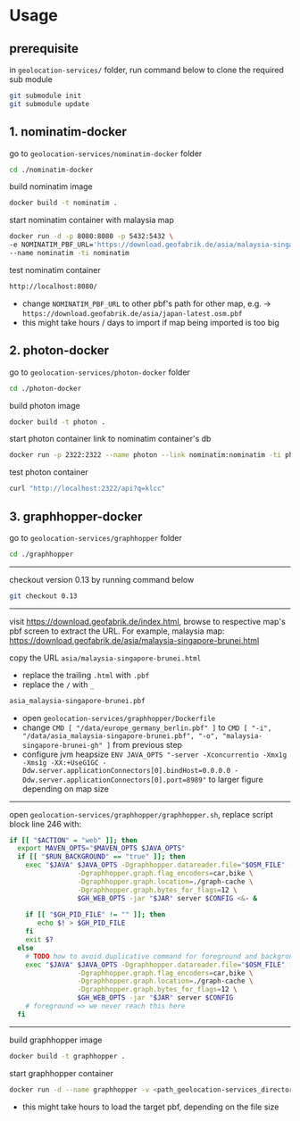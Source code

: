 # Usage

## prerequisite
in `geolocation-services/` folder, run command below to clone the required sub module
```bash
git submodule init
git submodule update
```

## 1. nominatim-docker
go to `geolocation-services/nominatim-docker` folder
```bash
cd ./nominatim-docker
```

build nominatim image
```bash
docker build -t nominatim .
```

start nominatim container with malaysia map
```bash
docker run -d -p 8080:8080 -p 5432:5432 \
-e NOMINATIM_PBF_URL='https://download.geofabrik.de/asia/malaysia-singapore-brunei-latest.osm.pbf' \
--name nominatim -ti nominatim
```

test nominatim container
```bash
http://localhost:8080/
```
* change `NOMINATIM_PBF_URL` to other pbf's path for other map, e.g. -> `https://download.geofabrik.de/asia/japan-latest.osm.pbf`
* this might take hours / days to import if map being imported is too big 


## 2. photon-docker
go to `geolocation-services/photon-docker` folder
```bash
cd ./photon-docker
```

build photon image
```bash
docker build -t photon .
```

start photon container link to nominatim container's db
```bash
docker run -p 2322:2322 --name photon --link nominatim:nominatim -ti photon
```

test photon container
```bash
curl "http://localhost:2322/api?q=klcc"
```

## 3. graphhopper-docker
go to `geolocation-services/graphhopper` folder
```bash
cd ./graphhopper
```
---
checkout version 0.13 by running command below
```bash
git checkout 0.13
```
---
visit https://download.geofabrik.de/index.html, browse to respective map's pbf screen to extract the URL. For example, malaysia map: https://download.geofabrik.de/asia/malaysia-singapore-brunei.html

copy the URL `asia/malaysia-singapore-brunei.html`

* replace the trailing `.html` with `.pbf`
* replace the `/` with `_`
```bash
asia_malaysia-singapore-brunei.pbf
```
* open `geolocation-services/graphhopper/Dockerfile`
* change `CMD [ "/data/europe_germany_berlin.pbf" ]` to `CMD [ "-i", "/data/asia_malaysia-singapore-brunei.pbf", "-o", "malaysia-singapore-brunei-gh" ]` from previous step
* configure jvm heapsize `ENV JAVA_OPTS "-server -Xconcurrentio -Xmx1g -Xms1g -XX:+UseG1GC -Ddw.server.applicationConnectors[0].bindHost=0.0.0.0 -Ddw.server.applicationConnectors[0].port=8989"` to larger figure depending on map size

---
open `geolocation-services/graphhopper/graphhopper.sh`, replace script block line 246 with:
```bash
if [[ "$ACTION" = "web" ]]; then
  export MAVEN_OPTS="$MAVEN_OPTS $JAVA_OPTS"
  if [[ "$RUN_BACKGROUND" == "true" ]]; then
    exec "$JAVA" $JAVA_OPTS -Dgraphhopper.datareader.file="$OSM_FILE" -Dgraphhopper.graph.location="$GRAPH" \
                 -Dgraphhopper.graph.flag_encoders=car,bike \
                 -Dgraphhopper.graph.location=./graph-cache \
                 -Dgraphhopper.graph.bytes_for_flags=12 \
                 $GH_WEB_OPTS -jar "$JAR" server $CONFIG <&- &
    
    if [[ "$GH_PID_FILE" != "" ]]; then
       echo $! > $GH_PID_FILE
    fi
    exit $?
  else
    # TODO how to avoid duplicative command for foreground and background?
    exec "$JAVA" $JAVA_OPTS -Dgraphhopper.datareader.file="$OSM_FILE" -Dgraphhopper.graph.location="$GRAPH" \
                 -Dgraphhopper.graph.flag_encoders=car,bike \
                 -Dgraphhopper.graph.location=./graph-cache \
                 -Dgraphhopper.graph.bytes_for_flags=12 \
                 $GH_WEB_OPTS -jar "$JAR" server $CONFIG
    # foreground => we never reach this here
  fi
```

---
build graphhopper image
```bash
docker build -t graphhopper .
```

start graphhopper container 
```bash
docker run -d --name graphhopper -v <path_geolocation-services_directory>/data:/data -p 8989:8989 graphhopper
```

* this might take hours to load the target pbf, depending on the file size